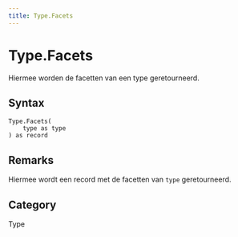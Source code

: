 ```yaml
---
title: Type.Facets
---
```


# Type.Facets


Hiermee worden de facetten van een type geretourneerd.


## Syntax

```powerquery
Type.Facets(
    type as type
) as record
```


## Remarks

Hiermee wordt een record met de facetten van <code>type</code> geretourneerd.



## Category
Type

